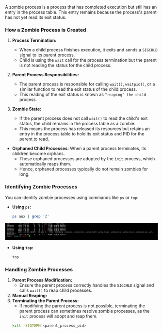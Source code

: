 A zombie process is a process that has completed execution but still has an entry in the process table. This entry remains because the process's parent has not yet read its exit status.

### How a Zombie Process is Created

1. **Process Termination:**
   - When a child process finishes execution, it exits and sends a `SIGCHLD` signal to its parent process.
   - Child is using the  `wait` call for the process termination but the parent is not reading the status for the child process.

2. **Parent Process Responsibilities:**
   - The parent process is responsible for calling `wait()`, `waitpid()`, or a similar function to read the exit status of the child process.
   - This reading of the exit status is known as `"reaping" the child `process. 

3. **Zombie State:**
   - If the parent process does not call `wait()` to read the child's exit status, the child remains in the process table as a zombie.
   - This means the process has released its resources but retains an entry in the process table to hold its exit status and PID for the parent to read.

- **Orphaned Child Processes:** When a parent process terminates, its children become orphans. 
    - These orphaned processes are adopted by the `init` process, which automatically reaps them.
    - Hence, orphaned processes typically do not remain zombies for long.

### Identifying Zombie Processes

You can identify zombie processes using commands like `ps` or `top`:

- **Using `ps`:**
  ```sh
  ps aux | grep 'Z'
  ```
![alt text](image-4.png)
- **Using `top`:**
  ```sh
  top
  ```
### Handling Zombie Processes

1. **Parent Process Modification:**
   - Ensure the parent process correctly handles the `SIGCHLD` signal and calls `wait()` to reap child processes.
2. **Manual Reaping:**
3. **Terminating the Parent Process:**
   - If modifying the parent process is not possible, terminating the parent process can sometimes resolve zombie processes, as the `init` process will adopt and reap them.
   ```sh
   kill -SIGTERM <parent_process_pid>
   ```